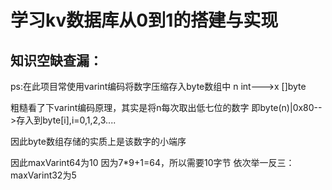 # 学习kv数据库从0到1的搭建与实现





## 知识空缺查漏：
ps:在此项目常使用varint编码将数字压缩存入byte数组中 n int--->x []byte

粗糙看了下varint编码原理，其实是将n每次取出低七位的数字 即byte(n)|0x80-->存入到byte[i],i=0,1,2,3....

因此byte数组存储的实质上是该数字的小端序

因此maxVarint64为10 因为7*9+1=64，所以需要10字节
依次举一反三： maxVarint32为5
